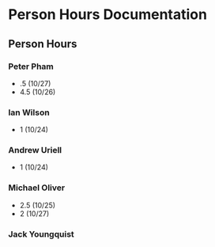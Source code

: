 # Person Hours Documentation

## Person Hours

### Peter Pham

- .5 (10/27)
- 4.5 (10/26)

### Ian Wilson

- 1 (10/24)

### Andrew Uriell

- 1 (10/24)

### Michael Oliver

- 2.5 (10/25)
- 2 (10/27)

### Jack Youngquist

